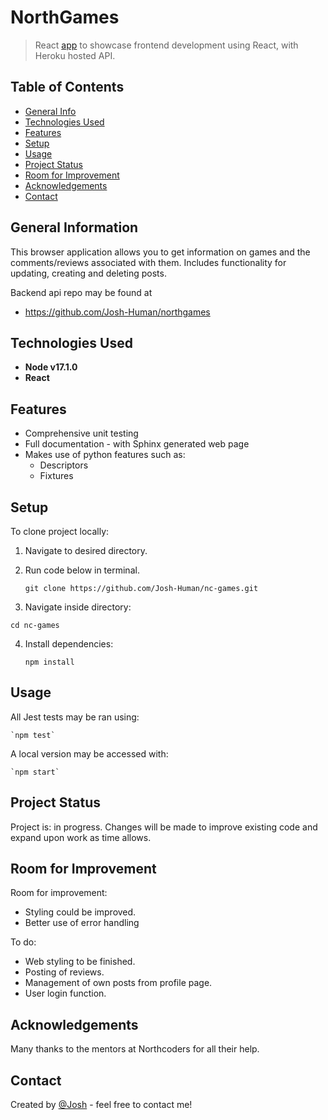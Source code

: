 # NorthGames

> React [app](https://nc-games-josh.netlify.app) to showcase frontend development using React, with Heroku hosted API.

## Table of Contents

-   [General Info](#general-information)
-   [Technologies Used](#technologies-used)
-   [Features](#features)
-   [Setup](#setup)
-   [Usage](#usage)
-   [Project Status](#project-status)
-   [Room for Improvement](#room-for-improvement)
-   [Acknowledgements](#acknowledgements)
-   [Contact](#contact)
    <!-- * [License](#license) -->
    <!-- -   [Screenshots](#screenshots) -->

## General Information

This browser application allows you to get information on games and the comments/reviews associated with them. Includes functionality for updating, creating and deleting posts.

Backend api repo may be found at

-   https://github.com/Josh-Human/northgames

<!-- You don't have to answer all the questions - just the ones relevant to your project. -->

## Technologies Used

-   **Node v17.1.0**
-   **React**

## Features

-   Comprehensive unit testing
-   Full documentation - with Sphinx generated web page
-   Makes use of python features such as:
    -   Descriptors
    -   Fixtures

<!-- ## Screenshots

![Example screenshot](./img/screenshot.png) -->

<!-- If you have screenshots you'd like to share, include them here. -->

## Setup

To clone project locally:

1.  Navigate to desired directory.
2.  Run code below in terminal.

    `git clone https://github.com/Josh-Human/nc-games.git`

3.  Navigate inside directory:

`cd nc-games`

4.  Install dependencies:

    `npm install`

## Usage

All Jest tests may be ran using:<br>

    `npm test`

A local version may be accessed with:<br>

    `npm start`

## Project Status

Project is: in progress. Changes will be made to improve existing code and expand upon work as time allows.

## Room for Improvement

Room for improvement:

-   Styling could be improved.
-   Better use of error handling

To do:

-   Web styling to be finished.
-   Posting of reviews.
-   Management of own posts from profile page.
-   User login function.

## Acknowledgements

Many thanks to the mentors at Northcoders for all their help.

## Contact

Created by [@Josh](https://www.linkedin.com/in/joshua-human/) - feel free to contact me!

<!-- Optional -->
<!-- ## License -->
<!-- This project is open source and available under the [... License](). -->

<!-- You don't have to include all sections - just the one's relevant to your project -->
